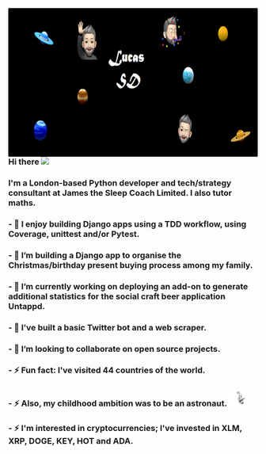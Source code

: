 
<img align="right" width="1000" height="300" src="https://github.com/LucasSD/LucasSD/blob/main/Github%20header%202nd%20option.png">


### Hi there <img src="https://raw.githubusercontent.com/MartinHeinz/MartinHeinz/master/wave.gif" width="30px">
### I'm a London-based Python developer and tech/strategy consultant at James the Sleep Coach Limited. I also tutor maths. 
### - 🌱 I enjoy building Django apps using a TDD workflow, using Coverage, unittest and/or Pytest.
### - 🔭 I’m building a Django app to organise the Christmas/birthday present buying process among my family.  
### - 🔭 I’m currently working on deploying an add-on to generate additional statistics for the social craft beer application Untappd.
### - 🔭 I've built a basic Twitter bot and a web scraper.
### - 👯 I’m looking to collaborate on open source projects. 
### - ⚡ Fun fact: I've visited 44 countries of the world. 
### - ⚡ Also, my childhood ambition was to be an astronaut. <img src="https://github.com/LucasSD/LucasSD/blob/main/astronaut%20gif.gif" width="40px">
### - ⚡ I'm interested in cryptocurrencies; I've invested in XLM, XRP, DOGE, KEY, HOT and ADA. 





<!--
**LucasSD/LucasSD** is a ✨ _special_ ✨ repository because its `README.md` (this file) appears on your GitHub profile.

Here are some ideas to get you started:


- 🌱 I’m currently learning ...
- 👯 I’m looking to collaborate on ...
- 🤔 I’m looking for help with ...
- 💬 Ask me about ...
- 📫 How to reach me: ...
- 😄 Pronouns: ...
- ⚡ Fun fact: ...
-->
